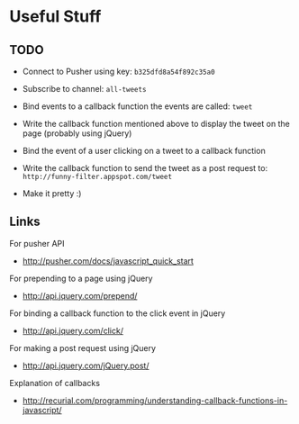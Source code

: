 Useful Stuff
============
TODO
----
* Connect to Pusher using key: `b325dfd8a54f892c35a0`
* Subscribe to channel: `all-tweets`
* Bind events to a callback function the events are called: `tweet`

* Write the callback function mentioned above to display the tweet on the page (probably using jQuery)

* Bind the event of a user clicking on a tweet to a callback function
* Write the callback function to send the tweet as a post request to: `http://funny-filter.appspot.com/tweet`

* Make it pretty :)

Links
-----
For pusher API
* http://pusher.com/docs/javascript_quick_start

For prepending to a page using jQuery
* http://api.jquery.com/prepend/

For binding a callback function to the click event in jQuery
* http://api.jquery.com/click/

For making a post request using jQuery
* http://api.jquery.com/jQuery.post/

Explanation of callbacks
* http://recurial.com/programming/understanding-callback-functions-in-javascript/
